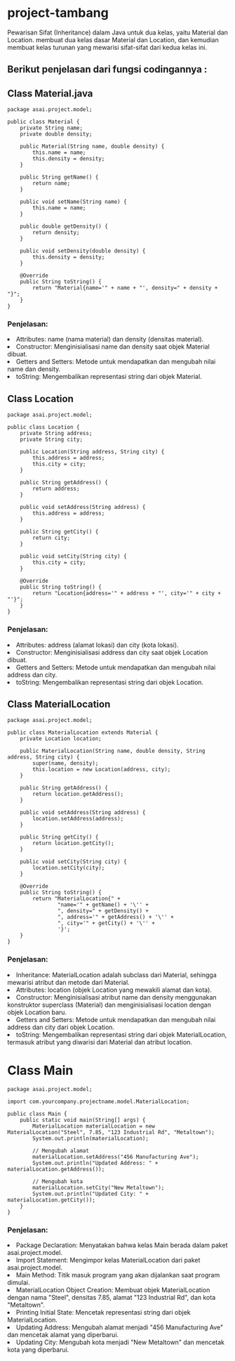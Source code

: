 # project-tambang
 Pewarisan Sifat (Inheritance) dalam Java untuk dua kelas, yaitu Material dan Location. membuat dua kelas dasar Material dan Location, dan kemudian membuat kelas turunan yang mewarisi sifat-sifat dari kedua kelas ini.

## Berikut penjelasan dari fungsi codingannya :

## Class Material.java
```
package asai.project.model;

public class Material {
    private String name;
    private double density;

    public Material(String name, double density) {
        this.name = name;
        this.density = density;
    }

    public String getName() {
        return name;
    }

    public void setName(String name) {
        this.name = name;
    }

    public double getDensity() {
        return density;
    }

    public void setDensity(double density) {
        this.density = density;
    }

    @Override
    public String toString() {
        return "Material{name='" + name + "', density=" + density + "}";
    }
}
```
### Penjelasan:
<li>Attributes: name (nama material) dan density (densitas material).</li>
<li>Constructor: Menginisialisasi name dan density saat objek Material dibuat.</li>
<li>Getters and Setters: Metode untuk mendapatkan dan mengubah nilai name dan density.
</li>
<li>toString: Mengembalikan representasi string dari objek Material.
</li>

## Class Location

```
package asai.project.model;

public class Location {
    private String address;
    private String city;

    public Location(String address, String city) {
        this.address = address;
        this.city = city;
    }

    public String getAddress() {
        return address;
    }

    public void setAddress(String address) {
        this.address = address;
    }

    public String getCity() {
        return city;
    }

    public void setCity(String city) {
        this.city = city;
    }

    @Override
    public String toString() {
        return "Location{address='" + address + "', city='" + city + "'}";
    }
}
```

### Penjelasan:
<li>
Attributes: address (alamat lokasi) dan city (kota lokasi).</li>
<li>Constructor: Menginisialisasi address dan city saat objek Location dibuat.
</li>
<li>Getters and Setters: Metode untuk mendapatkan dan mengubah nilai address dan city.
</li>
<li>toString: Mengembalikan representasi string dari objek Location.
</li>

## Class MaterialLocation
```
package asai.project.model;

public class MaterialLocation extends Material {
    private Location location;

    public MaterialLocation(String name, double density, String address, String city) {
        super(name, density);
        this.location = new Location(address, city);
    }

    public String getAddress() {
        return location.getAddress();
    }

    public void setAddress(String address) {
        location.setAddress(address);
    }

    public String getCity() {
        return location.getCity();
    }

    public void setCity(String city) {
        location.setCity(city);
    }

    @Override
    public String toString() {
        return "MaterialLocation{" +
                "name='" + getName() + '\'' +
                ", density=" + getDensity() +
                ", address='" + getAddress() + '\'' +
                ", city='" + getCity() + '\'' +
                '}';
    }
}

```

### Penjelasan:
<li>
Inheritance: MaterialLocation adalah subclass dari Material, sehingga mewarisi atribut dan metode dari Material.
</li>
<li>Attributes: location (objek Location yang mewakili alamat dan kota).
</li>
<li>Constructor: Menginisialisasi atribut name dan density menggunakan konstruktor superclass (Material) dan menginisialisasi location dengan objek Location baru.
</li>
<li>Getters and Setters: Metode untuk mendapatkan dan mengubah nilai address dan city dari objek Location.
</li>
<li>toString: Mengembalikan representasi string dari objek MaterialLocation, termasuk atribut yang diwarisi dari Material dan atribut location.
</li>

# Class Main
```
package asai.project.model;

import com.yourcompany.projectname.model.MaterialLocation;

public class Main {
    public static void main(String[] args) {
        MaterialLocation materialLocation = new MaterialLocation("Steel", 7.85, "123 Industrial Rd", "Metaltown");
        System.out.println(materialLocation);

        // Mengubah alamat
        materialLocation.setAddress("456 Manufacturing Ave");
        System.out.println("Updated Address: " + materialLocation.getAddress());

        // Mengubah kota
        materialLocation.setCity("New Metaltown");
        System.out.println("Updated City: " + materialLocation.getCity());
    }
}

```

### Penjelasan:
<li>
Package Declaration: Menyatakan bahwa kelas Main berada dalam paket asai.project.model.
</li>
<li>Import Statement: Mengimpor kelas MaterialLocation dari paket asai.project.model.
</li>
<li>Main Method: Titik masuk program yang akan dijalankan saat program dimulai.
</li>
<li>MaterialLocation Object Creation: Membuat objek MaterialLocation dengan nama "Steel", densitas 7.85, alamat "123 Industrial Rd", dan kota "Metaltown".
</li>
<li>Printing Initial State: Mencetak representasi string dari objek MaterialLocation.
</li>
<li>Updating Address: Mengubah alamat menjadi "456 Manufacturing Ave" dan mencetak alamat yang diperbarui.
</li>
<li>Updating City: Mengubah kota menjadi "New Metaltown" dan mencetak kota yang diperbarui.
</li>
